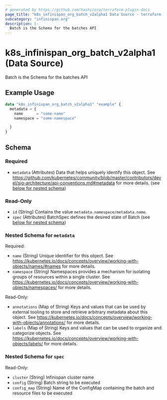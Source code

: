 ```yaml
---
# generated by https://github.com/hashicorp/terraform-plugin-docs
page_title: "k8s_infinispan_org_batch_v2alpha1 Data Source - terraform-provider-k8s"
subcategory: "infinispan.org"
description: |-
  Batch is the Schema for the batches API
---
```


# k8s_infinispan_org_batch_v2alpha1 (Data Source)

Batch is the Schema for the batches API

## Example Usage

```terraform
data "k8s_infinispan_org_batch_v2alpha1" "example" {
  metadata = {
    name      = "some-name"
    namespace = "some-namespace"

  }
}
```

<!-- schema generated by tfplugindocs -->
## Schema

### Required

- `metadata` (Attributes) Data that helps uniquely identify this object. See https://github.com/kubernetes/community/blob/master/contributors/devel/sig-architecture/api-conventions.md#metadata for more details. (see [below for nested schema](#nestedatt--metadata))

### Read-Only

- `id` (String) Contains the value `metadata.namespace/metadata.name`.
- `spec` (Attributes) BatchSpec defines the desired state of Batch (see [below for nested schema](#nestedatt--spec))

<a id="nestedatt--metadata"></a>
### Nested Schema for `metadata`

Required:

- `name` (String) Unique identifier for this object. See https://kubernetes.io/docs/concepts/overview/working-with-objects/names/#names for more details.
- `namespace` (String) Namespaces provides a mechanism for isolating groups of resources within a single cluster. See https://kubernetes.io/docs/concepts/overview/working-with-objects/namespaces/ for more details.

Read-Only:

- `annotations` (Map of String) Keys and values that can be used by external tooling to store and retrieve arbitrary metadata about this object. See https://kubernetes.io/docs/concepts/overview/working-with-objects/annotations/ for more details.
- `labels` (Map of String) Keys and values that can be used to organize and categorize objects. See https://kubernetes.io/docs/concepts/overview/working-with-objects/labels/ for more details.


<a id="nestedatt--spec"></a>
### Nested Schema for `spec`

Read-Only:

- `cluster` (String) Infinispan cluster name
- `config` (String) Batch string to be executed
- `config_map` (String) Name of the ConfigMap containing the batch and resource files to be executed
